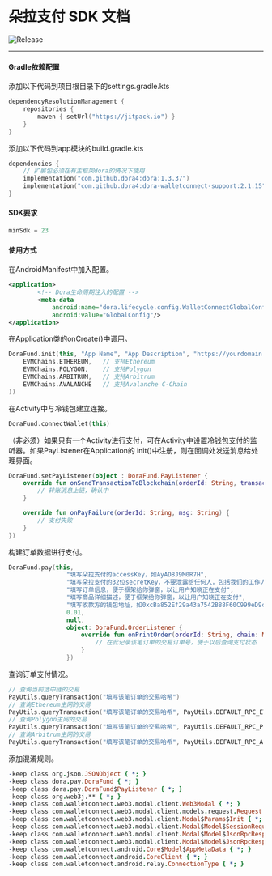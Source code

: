 # 朵拉支付 SDK 文档
![Release](https://jitpack.io/v/dora4/dora-walletconnect-support.svg)

--------------------------------

#### Gradle依赖配置

添加以下代码到项目根目录下的settings.gradle.kts
```kotlin
dependencyResolutionManagement {
    repositories {
        maven { setUrl("https://jitpack.io") }
    }
}
```
添加以下代码到app模块的build.gradle.kts
```kotlin
dependencies {
    // 扩展包必须在有主框架dora的情况下使用
    implementation("com.github.dora4:dora:1.3.37")
    implementation("com.github.dora4:dora-walletconnect-support:2.1.15")
}
```

#### SDK要求

```kotlin
minSdk = 23
```

#### 使用方式

在AndroidManifest中加入配置。
```xml
<application>
        <!-- Dora生命周期注入的配置 -->
        <meta-data
            android:name="dora.lifecycle.config.WalletConnectGlobalConfig"
            android:value="GlobalConfig"/>
</application>
```
在Application类的onCreate()中调用。
```kotlin
DoraFund.init(this, "App Name", "App Description", "https://yourdomain.com", arrayOf(
    EVMChains.ETHEREUM,   // 支持Ethereum
    EVMChains.POLYGON,    // 支持Polygon
    EVMChains.ARBITRUM,   // 支持Arbitrum
    EVMChains.AVALANCHE   // 支持Avalanche C-Chain
))
```
在Activity中与冷钱包建立连接。
```kotlin
DoraFund.connectWallet(this)
```
（非必须）如果只有一个Activity进行支付，可在Activity中设置冷钱包支付的监听器。如果PayListener在Application的
init()中注册，则在回调处发送消息给处理界面。
```kotlin
DoraFund.setPayListener(object : DoraFund.PayListener {
    override fun onSendTransactionToBlockchain(orderId: String, transactionHash: String) {
        // 转账消息上链，确认中
    }

    override fun onPayFailure(orderId: String, msg: String) {
        // 支付失败
    }
})
```
构建订单数据进行支付。
```kotlin
DoraFund.pay(this,
                "填写朵拉支付的accessKey，如AyAD8J9M0R7H",
                "填写朵拉支付的32位secretKey，不要泄露给任何人，包括我们的工作人员",
                "填写订单信息，便于框架给你弹窗，以让用户知晓正在支付",
                "填写商品详细描述，便于框架给你弹窗，以让用户知晓正在支付",
                "填写收款方的钱包地址，如0xcBa852Ef29a43a7542B88F60C999eD9cB66f6000",
                0.01,
                null,
                object: DoraFund.OrderListener {
                    override fun onPrintOrder(orderId: String, chain: Modal.Model.Chain, value: Double) {
                        // 在此记录该笔订单的交易订单号，便于以后查询支付状态
                    }
                })
```
查询订单支付情况。

```kotlin
// 查询当前选中链的交易
PayUtils.queryTransaction("填写该笔订单的交易哈希")
// 查询Ethereum主网的交易
PayUtils.queryTransaction("填写该笔订单的交易哈希", PayUtils.DEFAULT_RPC_ETHEREUM)
// 查询Polygon主网的交易
PayUtils.queryTransaction("填写该笔订单的交易哈希", PayUtils.DEFAULT_RPC_POLYGON)
// 查询Arbitrum主网的交易
PayUtils.queryTransaction("填写该笔订单的交易哈希", PayUtils.DEFAULT_RPC_ARBITRUM)
```
添加混淆规则。
```pro
-keep class org.json.JSONObject { *; }
-keep class dora.pay.DoraFund { *; }
-keep class dora.pay.DoraFund$PayListener { *; }
-keep class org.web3j.** { *; }
-keep class com.walletconnect.web3.modal.client.Web3Modal { *; }
-keep class com.walletconnect.web3.modal.client.models.request.Request { *; }
-keep class com.walletconnect.web3.modal.client.Modal$Params$Init { *; }
-keep class com.walletconnect.web3.modal.client.Modal$Model$SessionRequestResponse { *; }
-keep class com.walletconnect.web3.modal.client.Modal$Model$JsonRpcResponse$JsonRpcResult { *; }
-keep class com.walletconnect.web3.modal.client.Modal$Model$JsonRpcResponse$JsonRpcError { *; }
-keep class com.walletconnect.android.Core$Model$AppMetaData { *; }
-keep class com.walletconnect.android.CoreClient { *; }
-keep class com.walletconnect.android.relay.ConnectionType { *; }
```


